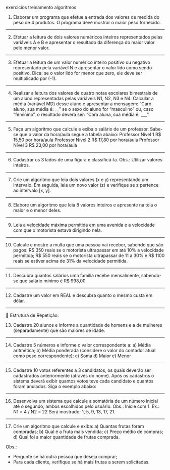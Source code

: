 exercicios treinamento algoritmos

1) Elaborar um programa que efetue a entrada dos valores de medida do peso de 4 produtos. O programa deve mostrar o maior peso fornecido. 
_________________________________________________________________


2) Efetuar a leitura de dois valores numéricos inteiros representados pelas variáveis A e B e apresentar o resultado da diferença do maior valor pelo menor valor.
_________________________________________________________________


3) Efetuar a leitura de um valor numérico inteiro positivo ou negativo representado pela variável N e apresentar o valor lido como sendo positivo.
Dica: se o valor lido for menor que zero, ele deve ser multiplicado por (-1).
_________________________________________________________________


4) Realizar a leitura dos valores de quatro notas escolares bimestrais de um aluno representadas pelas variáveis N1, N2, N3 e N4. Calcular a média (variável MD) desse aluno e apresentar a mensagem: “Caro aluno, sua média é: __” se o sexo do aluno for “masculino” ou, caso “feminino”, o resultado deverá ser: “Cara aluna, sua média é:  ___”.
_________________________________________________________________

5) Faça um algoritmo que calcule e exiba o salário de um professor. Sabe-se que o valor da hora/aula segue a tabela abaixo:
Professor Nível 1 R$ 15,50 por hora/aula
Professor Nível 2 R$ 17,80 por hora/aula
Professor Nível 3 R$ 23,00 por hora/aula
_________________________________________________________________

6) Cadastrar os 3 lados de uma figura e classificá-la. Obs.: Utilizar valores inteiros.
_________________________________________________________________

7) Crie um algoritmo que leia dois valores (x e y) representando um intervalo. Em seguida, leia um novo valor (z) e verifique se z pertence ao intervalo [x, y].
_________________________________________________________________

8) Elabore um algoritmo que leia 8 valores inteiros e apresente na tela o maior e o menor deles.
_________________________________________________________________

9) Leia a velocidade máxima permitida em uma avenida e a velocidade com que o motorista estava dirigindo nela.
_________________________________________________________________

10) Calcule e mostre a multa que uma pessoa vai receber, sabendo que são pagos: R$ 350 reais se o motorista ultrapassar em até 10% a velocidade permitida; R$ 550 reais se o motorista ultrapassar de 11 a 30% e R$ 1100 reais se estiver acima de 31% da velocidade permitida.
_________________________________________________________________
11) Descubra quantos salários uma família recebe mensalmente, sabendo-se que salário mínimo é R$ 998,00.
_________________________________________________________________

12) Cadastre um valor em REAL e descubra quanto o mesmo custa em dólar.
_________________________________________________________________



Estrutura de Repetição: 

13)	Cadastre 20 alunos e informe a quantidade de homens e a de mulheres (separadamente) que são maiores de idade. 
_________________________________________________________________


14)	Cadastre 5 números e informe o valor correspondente a: 
a)	Média aritmética;
b)	Média ponderada (considere o valor do contador atual como peso correspondente);
c)	Soma
d)	Maior 
e)	Menor
_________________________________________________________________


15)	Cadastre 10 votos referentes a 3 candidatos, os quais deverão ser cadastrados anteriormente (através do nome). Após os cadastros o sistema deverá exibir quantos votos teve cada candidato e quantos foram anulados. Siga o exemplo abaixo:

 _________________________________________________________________


16) Desenvolva um sistema que calcule a somatória de um número inicial até o segundo, ambos escolhidos pelo usuário. Obs.: Inicie com 1.
Ex.: N1 = 4	  / N2 = 22  Será mostrado: 1, 5, 9, 13, 17, 21.
_________________________________________________________________


17) Crie um algoritmo que calcule e exiba:
a) Quantas frutas foram compradas;
b) Qual é a fruta mais vendida;
c) Preço médio de compras;
d) Qual foi a maior quantidade de frutas comprada.

Obs.: 
- Pergunte se há outra pessoa que deseja comprar;
- Para cada cliente, verifique se há mais frutas a serem solicitadas.
